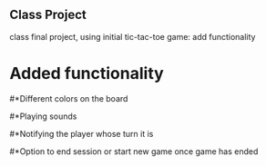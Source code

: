 ## Class Project

class final project, using initial tic-tac-toe game: add functionality

# Added functionality

#*Different colors on the board

#*Playing sounds

#*Notifying the player whose turn it is

#*Option to end session or start new game once game has ended
